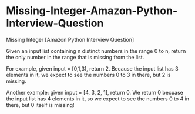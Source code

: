 # Missing-Integer-Amazon-Python-Interview-Question

Missing Integer [Amazon Python Interview Question]

Given an input list containing n distinct numbers in the range 0 to n, return the only number in the range that is missing from the list.

For example, given input = [0,1,3], return 2. Because the input list has 3 elements in it, we expect to see the numbers 0 to 3 in there, but 2 is missing.

Another example: given input = [4, 3, 2, 1], return 0. We return 0 becuase the input list has 4 elements in it, so we expect to see the numbers 0 to 4 in there, but 0 itself is missing!
